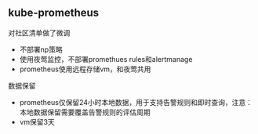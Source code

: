 kube-prometheus
---

对社区清单做了微调
- 不部署np策略
- 使用夜莺监控，不部署promethues rules和alertmanage
- prometheus使用远程存储vm，和夜莺共用

数据保留
- prometheus仅保留24小时本地数据，用于支持告警规则和即时查询，注意：本地数据保留需要覆盖告警规则的评估周期
- vm保留3天
